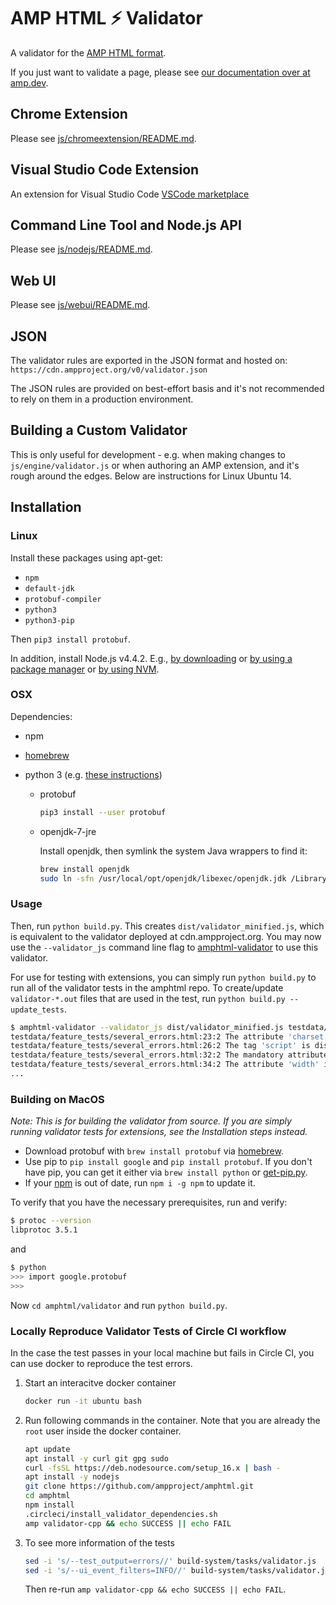 # AMP HTML ⚡ Validator

A validator for the
[AMP HTML format](https://github.com/ampproject/amphtml/blob/main/README.md).

If you just want to validate a page, please see
[our documentation over at amp.dev](https://amp.dev/documentation/guides-and-tutorials/learn/validation-workflow/validate_amp).

## Chrome Extension

Please see [js/chromeextension/README.md](https://github.com/ampproject/amphtml/blob/main/validator/js/chromeextension/README.md).

## Visual Studio Code Extension

An extension for Visual Studio Code
[VSCode marketplace](https://marketplace.visualstudio.com/items?itemName=amphtml.amphtml-validator)

## Command Line Tool and Node.js API

Please see [js/nodejs/README.md](https://github.com/ampproject/amphtml/blob/main/validator/js/nodejs/README.md).

## Web UI

Please see [js/webui/README.md](https://github.com/ampproject/amphtml/blob/main/validator/js/webui/README.md).

## JSON

The validator rules are exported in the JSON format and hosted on: `https://cdn.ampproject.org/v0/validator.json`

The JSON rules are provided on best-effort basis and it's not recommended to
rely on them in a production environment.

## Building a Custom Validator

This is only useful for development - e.g. when making changes to
`js/engine/validator.js` or when authoring an AMP extension, and it's rough
around the edges. Below are instructions for Linux Ubuntu 14.

## Installation

### Linux

Install these packages using apt-get:

-   `npm`
-   `default-jdk`
-   `protobuf-compiler`
-   `python3`
-   `python3-pip`

Then `pip3 install protobuf`.

In addition, install Node.js v4.4.2. E.g.,
[by downloading](https://nodejs.org/en/download/) or
[by using a package manager](https://nodejs.org/en/download/package-manager/) or
[by using NVM](https://github.com/creationix/nvm).

### OSX

Dependencies:

-   npm
-   [homebrew](https://brew.sh/)
-   python 3 (e.g. [these instructions](https://docs.python-guide.org/starting/install3/osx/))

    -   protobuf

        ```sh
        pip3 install --user protobuf
        ```

    -   openjdk-7-jre

        Install openjdk, then symlink the system Java wrappers to find it:

        ```sh
        brew install openjdk
        sudo ln -sfn /usr/local/opt/openjdk/libexec/openjdk.jdk /Library/Java/JavaVirtualMachines/openjdk.jdk
        ```

### Usage

Then, run `python build.py`. This creates `dist/validator_minified.js`, which is
equivalent to the validator deployed at cdn.ampproject.org. You may now
use the `--validator_js` command line flag to
[amphtml-validator](https://amp.dev/documentation/guides-and-tutorials/learn/validation-workflow/validate_amp#command-line-tool) to use this validator.

For use for testing with extensions, you can simply run `python build.py`
to run all of the validator tests in the amphtml repo.
To create/update `validator-*.out` files that are used in the test,
run `python build.py --update_tests`.

```sh
$ amphtml-validator --validator_js dist/validator_minified.js testdata/feature_tests/several_errors.html
testdata/feature_tests/several_errors.html:23:2 The attribute 'charset' may not appear in tag 'meta name= and content='.
testdata/feature_tests/several_errors.html:26:2 The tag 'script' is disallowed except in specific forms.
testdata/feature_tests/several_errors.html:32:2 The mandatory attribute 'height' is missing in tag 'amp-img'. (see https://amp.dev/documentation/components/amp-img)
testdata/feature_tests/several_errors.html:34:2 The attribute 'width' in tag 'amp-ad' is set to the invalid value '100%'. (see https://amp.dev/documentation/components/amp-ad)
...
```

### Building on MacOS

_Note: This is for building the validator from source. If you are simply running validator tests for extensions, see the Installation steps instead._

-   Download protobuf with `brew install protobuf` via [homebrew](https://brew.sh/).
-   Use pip to `pip install google` and `pip install protobuf`. If you don't have pip, you can get it either via `brew install python` or [get-pip.py](https://bootstrap.pypa.io/get-pip.py).
-   If your [npm](https://www.npmjs.com/) is out of date, run `npm i -g npm` to update it.

To verify that you have the necessary prerequisites, run and verify:

```sh
$ protoc --version
libprotoc 3.5.1
```

and

```sh
$ python
>>> import google.protobuf
>>>
```

Now `cd amphtml/validator` and run `python build.py`.

### Locally Reproduce Validator Tests of Circle CI workflow

In the case the test passes in your local machine but fails in Circle CI,
you can use docker to reproduce the test errors.

1. Start an interacitve docker container
   ```bash
   docker run -it ubuntu bash
   ```
1. Run following commands in the container. Note that you are already the `root` user inside the docker container.
   ```bash
   apt update
   apt install -y curl git gpg sudo
   curl -fsSL https://deb.nodesource.com/setup_16.x | bash -
   apt install -y nodejs
   git clone https://github.com/ampproject/amphtml.git
   cd amphtml
   npm install
   .circleci/install_validator_dependencies.sh
   amp validator-cpp && echo SUCCESS || echo FAIL
   ```
1. To see more information of the tests
   ```bash
   sed -i 's/--test_output=errors//' build-system/tasks/validator.js
   sed -i 's/--ui_event_filters=INFO//' build-system/tasks/validator.js
   ```
   Then re-run `amp validator-cpp && echo SUCCESS || echo FAIL`.
